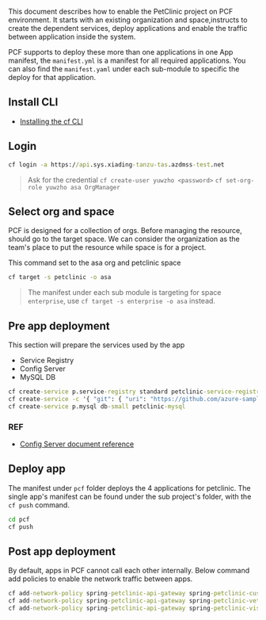 This document describes how to enable the PetClinic project on PCF environment. It starts with an existing organization and space,instructs to create the dependent services, deploy applications and enable the traffic between application inside the system.

PCF supports to deploy these more than one applications in one App manifest, the `manifest.yml` is a manifest for all required applications. You can also find the `manifest.yaml` under each sub-module to specific the deploy for that application.

## Install CLI
- [Installing the cf CLI](https://docs.vmware.com/en/VMware-Tanzu-Application-Service/6.0/tas-for-vms/install-go-cli.html)

## Login

```cmd
cf login -a https://api.sys.xiading-tanzu-tas.azdmss-test.net
```
> Ask for the credential
> `cf create-user yuwzho <password>`
> `cf set-org-role yuwzho asa OrgManager`

## Select org and space
PCF is designed for a collection of orgs. Before managing the resource, should go to the target space. We can consider the organization as the team's place to put the resource while space is for a project.

This command set to the asa org  and petclinic space

```cmd
cf target -s petclinic -o asa
```

> The manifest under each sub module is targeting for space `enterprise`, use `cf target -s enterprise -o asa` instead.

## Pre app deployment
This section will prepare the services used by the app
- Service Registry
- Config Server
- MySQL DB

```cmd
cf create-service p.service-registry standard petclinic-service-registry
cf create-service -c '{ "git": { "uri": "https://github.com/azure-samples/spring-petclinic-microservices-config", "label": "master" } }' p.config-server standard petclinic-config-server
cf create-service p.mysql db-small petclinic-mysql
```

### REF
- [Config Server document reference](https://docs.vmware.com/en/Spring-Cloud-Services-for-VMware-Tanzu/3.2/spring-cloud-services/GUID-config-server-configuring-with-git.html)

## Deploy app
The manifest under `pcf` folder deploys the 4 applications for petclinic. The single app's manifest can be found under the sub project's folder, with the `cf push` command.
```cmd
cd pcf
cf push
```

## Post app deployment
By default, apps in PCF cannot call each other internally. Below command add policies to enable the network traffic between apps.

```cmd
cf add-network-policy spring-petclinic-api-gateway spring-petclinic-customers-service --protocol tcp --port 8080
cf add-network-policy spring-petclinic-api-gateway spring-petclinic-vets-service --protocol tcp --port 8080
cf add-network-policy spring-petclinic-api-gateway spring-petclinic-visits-service --protocol tcp --port 8080
```
